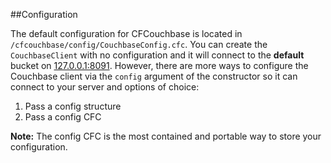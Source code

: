 ##Configuration

The default configuration for CFCouchbase is located in  `/cfcouchbase/config/CouchbaseConfig.cfc`.  You can create the `CouchbaseClient` with no configuration and it will connect to the **default** bucket on [127.0.0.1:8091](http://127.0.0.1:8091).  However, there are more ways to configure the Couchbase client via the `config` argument of the constructor so it can connect to your server and options of choice:

1. Pass a config structure
2. Pass a config CFC

**Note:** The config CFC is the most contained and portable way to store your configuration.






